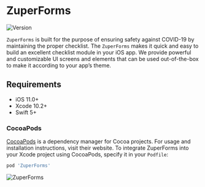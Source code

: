 # ZuperForms
![Version](https://img.shields.io/cocoapods/v/ZuperForms.svg?style=flat)

`ZuperForms` is built for the purpose of ensuring safety against COVID-19 by maintaining the proper checklist. The `ZuperForms` makes it quick and easy to build an excellent checklist module in your iOS app. We provide powerful and customizable UI screens and elements that can be used out-of-the-box to make it according to your app’s theme.


## Requirements

- iOS 11.0+ 
- Xcode 10.2+
- Swift 5+

### CocoaPods

[CocoaPods](https://cocoapods.org) is a dependency manager for Cocoa projects. For usage and installation instructions, visit their website. To integrate ZuperForms into your Xcode project using CocoaPods, specify it in your `Podfile`:

```ruby
pod 'ZuperForms'
```
![ZuperForms](https://i.ibb.co/dkDk6qj/merge-from-ofoct.png)
